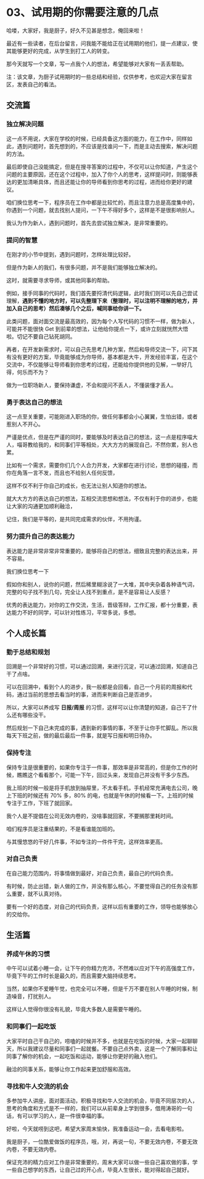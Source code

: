 # 03、试用期的你需要注意的几点

哈喽，大家好，我是厨子，好久不见甚是想念，俺回来啦！

最近有一些读者，在后台留言，问我能不能给正在试用期的他们，提一点建议，使其能够更好的完成，从学生到打工人的转变。

那今天就写一个文章，写一点我个人的想法，希望能够对大家有一丢丢帮助。

注：该文章，为厨子试用期时的一些总结和经验，仅供参考，也欢迎大家在留言区，发表自己的看法。



## 交流篇

### 独立解决问题

这一点不用说，大家在学校的时候，已经具备这方面的能力，在工作中，同样如此，遇到问题时，首先想到的，不应该是找谁问一下，而是主动去搜索，解决问题的方法。

最后即使自己没能搞定，但是在搜寻答案的过程中，不仅可以让你知道，产生这个问题的主要原因，还在这个过程中，加入了你个人的思考，这样提问时，则能够表达的更加清晰具体，而且还能让你的导师看到你思考的过程，进而给你更好的建议。

咱们换位思考一下，程序员在工作中都是比较忙的，而且注意力总是高度集中的，你遇到一个问题，就去找别人提问，一下午不得好多个，这样是不是很影响别人。

我认为作为新人，遇到问题时，首先去尝试独立解决，是非常重要的。

### 提问的智慧

在刚才的小节中提到，遇到问题时，怎样处理比较好。

但是作为新人的我们，有很多问题，并不是我们能够独立解决的。

这时，就需要寻求导师，或其他同事的帮助。

例如，接手同事的代码时，我们首先要捋清代码逻辑，此时我们则可以先自己尝试理解，**遇到不懂的地方时，可以先整理下来（整理时，可以注明不理解的地方，并加入自己的思考）然后凑够几个之后，喊同事给你讲一下。**

此类问题，面对面交流是最高效的，因为每个人写代码的习惯不一样，做为新人，可能并不能很快 Get 到前辈的想法，让他给你提点一下，或许立刻就恍然大悟啦。切记不要自己钻死胡同。

再者，在开发新需求时，可以自己先思考几种方案，然后和导师交流一下，问下其有没有更好的方案，毕竟能够成为你导师，基本都是大牛，开发经验丰富，在这个交流中，不仅能够让导师看到你思考的过程，还能给你提供他的见解，一举好几得，何乐而不为？

做为一位职场新人，要保持谦虚，不会和提问不丢人，不懂装懂才丢人。

### 勇于表达自己的想法

这一点至关重要，可能刚进入职场的你，做任何事都会小心翼翼，生怕出错，或者惹别人不开心。

严谨是优点，但是在严谨的同时，要能够及时表达自己的想法，这一点是程序喵大人，喵哥教给我的，和同事们平等相处，大大方方的展现自己，不然你累，别人也累。

比如有一个需求，需要你们几个人合力开发，大家都在进行讨论，思想的碰撞，而你在角落一言不发，而且也不给别人任何反馈，

 这样不仅不利于你自己的成长，也无法让别人知道你的想法。

就大大方方的表达自己的想法，互相交流思想和想法，不仅有利于你的进步，也能让大家的沟通更加顺利融洽，

记住，我们是平等的，是共同完成需求的伙伴，不用拘谨。



### 努力提升自己的表达能力

表达能力是非常非常非常重要的，能够将自己的想法，细致且完整的表达出来，并不容易。

我们换位思考一下

假如你和别人，说你的问题，然后稀里糊涂说了一大堆，其中夹杂着各种语气词，完整的句子找不到几句，完全让人找不到重点，是不是容易让人反感？

优秀的表达能力，对你的工作交流，生活，晋级答辩，工作汇报，都十分重要，表达能力不好的同学，可以针对性练习，平常多说，多想。



## 个人成长篇

### 勤于总结和规划

回溯是一个非常好的习惯，可以通过回溯，来进行沉淀，可以通过回溯，知道自己干了点啥。

可以在回溯中，看到个人的进步，我一般都是会回看，自己一个月前的周报和代码，通过当前的思想去看当时的事，进而来判断自己是否进步。

所以，大家可以养成写 **日报/周报** 的习惯，这样可以让你清楚的知道，自己干了什么还有哪些没干。

然后规划一下自己未完成的事，遇到新的事情的事，不至于让你手忙脚乱。所以我每天下班之前，做的最后最后一件事，就是写日报和明日待办。



### 保持专注

保持专注是很重要的，如果你专注于一件事，那效率是非常高的，但是你工作的时候，瞧瞧这个看看那个，可能一下午，回过头来，发现自己并没有干多少东西。

我上班的时候一般是将手机放到抽屉里，不太看手机，手机经常充满电去公司，晚上下班的时候还有 70% 多，80% 的电，也就是午休的时候看一下。上班的时候专注于工作，下班了就回家。

我个人是不提倡在公司无效内卷的，没啥事就回家，不要搁那里耗时间。

咱们程序员是注重结果的，不是看谁能加班的。

与其慢悠悠的干好几件事，不如专注的一件件干完，这样效率更高。

### 对自己负责

在自己能力范围内，将事情做到最好，对自己负责，最自己的代码负责。

有时候，防止出错，新人做的工作，并没有那么核心，不要觉得自己的任务没有那么重要，就不认真对待。

要有一个好的态度，对自己的代码负责，这样以后有重要的工作，领导也能够放心的交给你。

## 生活篇

### 养成午休的习惯

中午可以试着小睡一会，让下午的你精力充沛，不然难以应对下午的高强度工作，毕竟下午的工作时长是最久的，而且需要大脑持续思考。

当然，如果你不爱睡午觉，也完全可以不睡，但是千万不要在别人午睡的时候，制造噪音，打扰别人。

这样让人觉得你很没有礼貌，毕竟大多数人是需要午睡的。

### 和同事们一起吃饭

大家平时自己干自己的，唠嗑的时候并不多，也就是在吃饭的时候，大家一起聊聊天，所以我建议尽量和同事们一起就餐。不要自己点外卖，这是一个了解同事和让同事了解你的机会，一起吃饭和运动，能够让你更好的融入他们。

融洽的同事关系，能够让你工作起来更加舒服和高效。

### 寻找和牛人交流的机会

多参加牛人讲座，面对面活动，积极寻找和牛人交流的机会，毕竟不同层次的人，思考的角度和方式是不一样的，我们可以从前辈身上学到很多，借用涛哥的一句话，有可以学习的人，是一件很幸福的事。

好啦，今天就唠到这吧，希望大家周末愉快，我准备运动一会，去看电影啦。

我是厨子，一位酷爱做饭的程序员，哦，对，再说一句，不要无效内卷，不要无效内卷，不要无效内卷。

保证充沛的精力应对工作是非常重要的，周末大家可以做一些自己喜欢做的事，学一些自己想学的东西，让自己过的开心点，毕竟人生很长，能对得起自己就好。

